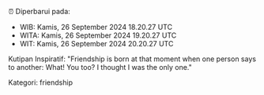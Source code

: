 ⏰ Diperbarui pada:
- WIB: Kamis, 26 September 2024 18.20.27 UTC
- WITA: Kamis, 26 September 2024 19.20.27 UTC
- WIT: Kamis, 26 September 2024 20.20.27 UTC

Kutipan Inspiratif:
"Friendship is born at that moment when one person says to another: What! You too? I thought I was the only one."


Kategori: friendship

